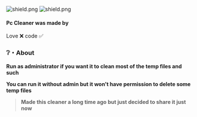 <img src="https://img.shields.io/github/watchers/Rdimo/Hazard-Token-Grabber?color=007bdb&label=Watchers" alt="shield.png"></a>
<img src="https://img.shields.io/github/stars/Rdimo/Hazard-Token-Grabber?color=007bdb&label=Stars" alt="shield.png"></a>

#### Pc Cleaner was made by
Love ❌
code ✅

### ❔・About
**Run as administrator if you want it to clean most of the temp files and such**

**You can run it without admin but it won't have permission to delete some temp files**

> **Made this cleaner a long time ago but just decided to share it just now**
